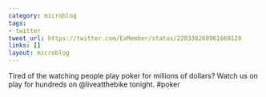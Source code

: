 ```yaml
---
category: microblog
tags:
- twitter
tweet_url: https://twitter.com/ExMember/status/220336260961669120
links: []
layout: microblog
---
```

Tired of the watching people play poker for millions of dollars? Watch us on play for hundreds on @liveatthebike tonight. #poker
